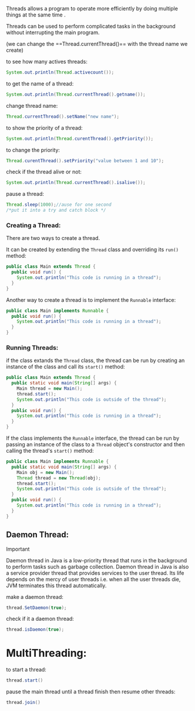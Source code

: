 Threads allows a program to operate more efficiently by doing multiple things at the same time .

Threads can be used to perform complicated tasks in the background without interrupting the main program.

(we can change the ==Thread.currentThread()== with the thread name we create)

to see how many actives threads:

```Java
System.out.println(Thread.activecount());
```

to get the name of a thread:

```Java
System.out.println(Thread.currentThread().getname());
```

change thread name:

```Java
Thread.currentThread().setName("new name");
```

to show the priority of a thread:

```Java
System.out.println(Thread.curentThread().getPriority());
```

to change the priority:

```Java
Thread.curentThread().setPriority("value between 1 and 10");
```

check if the thread alive or not:

```Java
System.out.println(Thread.currentThread().isalive());
```

pause a thread:

```Java
Thread.sleep(1000);//ause for one second
/*put it into a try and catch block */
```

  

### **Creating a Thread:**

There are two ways to create a thread.

It can be created by extending the `Thread` class and overriding its `run()` method:

```Java
public class Main extends Thread {
  public void run() {
    System.out.println("This code is running in a thread");
  }
}
```

Another way to create a thread is to implement the `Runnable` interface:

```Java
public class Main implements Runnable {
  public void run() {
    System.out.println("This code is running in a thread");
  }
}
```

### **Running Threads:**

  

if the class extands the `Thread` class, the thread can be run by creating an instance of the class and call its `start()` method:

```Java
public class Main extends Thread {
  public static void main(String[] args) {
    Main thread = new Main();
    thread.start();
    System.out.println("This code is outside of the thread");
  }
  public void run() {
    System.out.println("This code is running in a thread");
  }
}
```

If the class implements the `Runnable` interface, the thread can be run by passing an instance of the class to a `Thread` object's constructor and then calling the thread's `start()` method:

```Java
public class Main implements Runnable {
  public static void main(String[] args) {
    Main obj = new Main();
    Thread thread = new Thread(obj);
    thread.start();
    System.out.println("This code is outside of the thread");
  }
  public void run() {
    System.out.println("This code is running in a thread");
  }
}
```

  

## Daemon Thread:

> [!important]  
> Daemon thread in Java is a low-priority thread that runs in the background to perform tasks such as garbage collection. Daemon thread in Java is also a service provider thread that provides services to the user thread. Its life depends on the mercy of user threads i.e. when all the user threads die, JVM terminates this thread automatically.  

make a daemon thread:

```Java
thread.SetDaemon(true);
```

check if it a daemon thread:

```Java
thread.isDaemon(true);
```

# MultiThreading:

to start a thread:

```Java
thread.start()
```

pause the main thread until a thread finish then resume other threads:

```Java
thread.join()
```